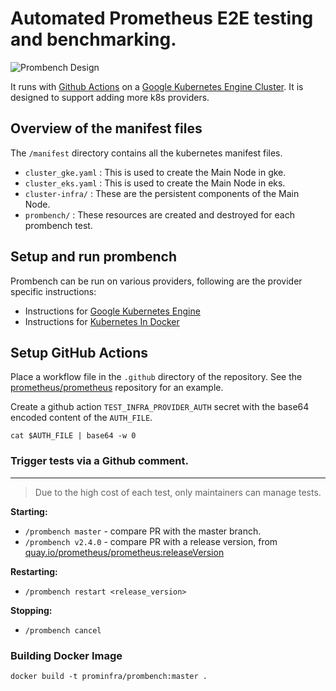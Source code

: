 # Automated Prometheus E2E testing and benchmarking.

![Prombench Design](design.svg)

It runs with [Github Actions](https://github.com/features/actions) on a [Google Kubernetes Engine Cluster](https://cloud.google.com/kubernetes-engine/).
It is designed to support adding more k8s providers.

## Overview of the manifest files

The `/manifest` directory contains all the kubernetes manifest files.
- `cluster_gke.yaml` : This is used to create the Main Node in gke.
- `cluster_eks.yaml` : This is used to create the Main Node in eks.
- `cluster-infra/` : These are the persistent components of the Main Node.
- `prombench/` : These resources are created and destroyed for each prombench test.

## Setup and run prombench

Prombench can be run on various providers, following are the provider specific instructions:
    
- Instructions for [Google Kubernetes Engine](docs/gke.md)
- Instructions for [Kubernetes In Docker](docs/kind.md)

## Setup GitHub Actions

Place a workflow file in the `.github` directory of the repository.
See the [prometheus/prometheus](https://github.com/prometheus/prometheus) repository for an example.

Create a github action `TEST_INFRA_PROVIDER_AUTH` secret with the base64 encoded content of the `AUTH_FILE`.

```
cat $AUTH_FILE | base64 -w 0
```

### Trigger tests via a Github comment.
<!-- If you change the heading, also change the anchor in the comment monitor config map. -->

---

> Due to the high cost of each test, only maintainers can manage tests.

**Starting:**

- `/prombench master` - compare PR with the master branch.
- `/prombench v2.4.0` - compare PR with a release version, from [quay.io/prometheus/prometheus:releaseVersion](https://quay.io/prometheus/prometheus:releaseVersion)

**Restarting:**

- `/prombench restart <release_version>`

**Stopping:**

- `/prombench cancel`

### Building Docker Image

```
docker build -t prominfra/prombench:master .
```
